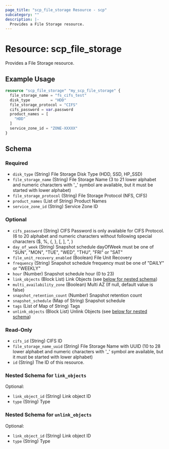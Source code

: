 ```yaml
---
page_title: "scp_file_storage Resource - scp"
subcategory: ""
description: |-
  Provides a File Storage resource.
---
```


# Resource: scp_file_storage

Provides a File Storage resource.


## Example Usage

```terraform
resource "scp_file_storage" "my_scp_file_storage" {
  file_storage_name = "fs_cifs_test"
  disk_type         = "HDD"
  file_storage_protocol = "CIFS"
  cifs_password = var.password
  product_names = [
    "HDD"
  ]
  service_zone_id = "ZONE-XXXXX"
}
```

<!-- schema generated by tfplugindocs -->
## Schema

### Required

- `disk_type` (String) File Storage Disk Type (HDD, SSD, HP_SSD)
- `file_storage_name` (String) File Storage Name (3 to 21 lower alphabet and numeric characters with '_' symbol are available, but it must be started with lower alphabet)
- `file_storage_protocol` (String) File Storage Protocol (NFS, CIFS)
- `product_names` (List of String) Product Names
- `service_zone_id` (String) Service Zone ID

### Optional

- `cifs_password` (String) CIFS Password is only available for CIFS Protocol. (6 to 20 alphabet and numeric characters without following special characters ($, %, {, }, [, ], ", \)
- `day_of_week` (String) Snapshot schedule dayOfWeek must be one of "SUN", "MON", "TUE", "WED", "THU", "FRI" or "SAT"
- `file_unit_recovery_enabled` (Boolean) File Unit Recovery
- `frequency` (String) Snapshot schedule frequency must be one of "DAILY" or "WEEKLY"
- `hour` (Number) Snapshot schedule hour (0 to 23)
- `link_objects` (Block List) Link Objects (see [below for nested schema](#nestedblock--link_objects))
- `multi_availability_zone` (Boolean) Multi AZ (If null, default value is false)
- `snapshot_retention_count` (Number) Snapshot retention count
- `snapshot_schedule` (Map of String) Snapshot schedule
- `tags` (List of Map of String) Tags
- `unlink_objects` (Block List) Unlink Objects (see [below for nested schema](#nestedblock--unlink_objects))

### Read-Only

- `cifs_id` (String) CIFS ID
- `file_storage_name_uuid` (String) File Storage Name with UUID (10 to 28 lower alphabet and numeric characters with '_' symbol are available, but it must be started with lower alphabet)
- `id` (String) The ID of this resource.

<a id="nestedblock--link_objects"></a>
### Nested Schema for `link_objects`

Optional:

- `link_object_id` (String) Link object ID
- `type` (String) Type


<a id="nestedblock--unlink_objects"></a>
### Nested Schema for `unlink_objects`

Optional:

- `link_object_id` (String) Link object ID
- `type` (String) Type
